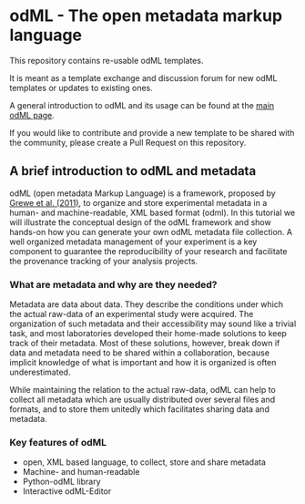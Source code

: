 # odML - The open metadata markup language 

This repository contains re-usable odML templates.

It is meant as a template exchange and discussion forum for new odML templates
or updates to existing ones.

A general introduction to odML and its usage can be found
at the [main odML page](http://www.g-node.org/odml).

If you would like to contribute and provide a new template to be shared with the
community, please create a Pull Request on this repository.


## A brief introduction to odML and metadata

odML (open metadata Markup Language) is a framework, proposed by 
[Grewe et al. (2011)](http://journal.frontiersin.org/article/10.3389/fninf.2011.00016/full),
to organize and store experimental metadata in a human- and machine-readable,
XML based format (odml). In this tutorial we will illustrate the conceptual
design of the odML framework and show hands-on how you can generate your own
odML metadata file collection. A well organized metadata management of your
experiment is a key component to guarantee the reproducibility of your research
and facilitate the provenance tracking of your analysis projects.

### What are metadata and why are they needed?
Metadata are data about data. They describe the conditions under which the
actual raw-data of an experimental study were acquired. The organization of
such metadata and their accessibility may sound like a trivial task, and
most laboratories developed their home-made solutions to keep track of
their metadata. Most of these solutions, however, break down if data and
metadata need to be shared within a collaboration, because implicit
knowledge of what is important and how it is organized is often
underestimated.

While maintaining the relation to the actual raw-data, odML can help to
collect all metadata which are usually distributed over several files and
formats, and to store them unitedly which facilitates sharing data and
metadata.

### Key features of odML
- open, XML based language, to collect, store and share metadata
- Machine- and human-readable
- Python-odML library
- Interactive odML-Editor
